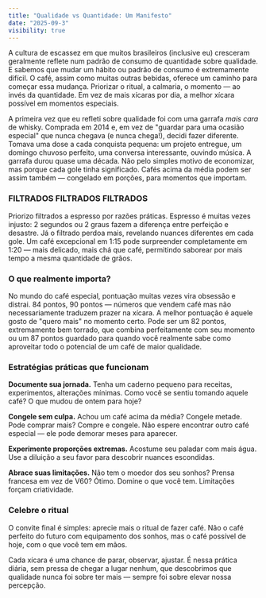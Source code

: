 ```yaml
---
title: "Qualidade vs Quantidade: Um Manifesto"
date: "2025-09-3"
visibility: true
---
```


A cultura de escassez em que muitos brasileiros (inclusive eu) cresceram geralmente reflete num padrão de consumo de quantidade sobre qualidade. E sabemos que mudar um hábito ou padrão de consumo é extremamente difícil. O café, assim como muitas outras bebidas, oferece um caminho para começar essa mudança. Priorizar o ritual, a calmaria, o momento — ao invés da quantidade. Em vez de mais xícaras por dia, a melhor xícara possível em momentos especiais.

A primeira vez que eu refleti sobre qualidade foi com uma garrafa *mais cara* de whisky. Comprada em 2014 e, em vez de "guardar para uma ocasião especial" que nunca chegava (e nunca chega!), decidi fazer diferente. Tomava uma dose a cada conquista pequena: um projeto entregue, um domingo chuvoso perfeito, uma conversa interessante, ouvindo música. A garrafa durou quase uma década. Não pelo simples motivo de economizar, mas porque cada gole tinha significado. Cafés acima da média podem ser assim também — congelado em porções, para momentos que importam.

### FILTRADOS FILTRADOS FILTRADOS

Priorizo filtrados a espresso por razões práticas. Espresso é muitas vezes injusto: 2 segundos ou 2 graus fazem a diferença entre perfeição e desastre. Já o filtrado perdoa mais, revelando nuances diferentes em cada gole. Um café excepcional em 1:15 pode surpreender completamente em 1:20 — mais delicado, mais chá que café, permitindo saborear por mais tempo a mesma quantidade de grãos.

### O que realmente importa?

No mundo do café especial, pontuação muitas vezes vira obsessão e distrai. 84 pontos, 90 pontos — números que vendem café mas não necessariamente traduzem prazer na xícara. A melhor pontuação é aquele gosto de "quero mais" no momento certo. Pode ser um 82 pontos, extremamente bem torrado, que combina perfeitamente com seu momento ou um 87 pontos guardado para quando você realmente sabe como aproveitar todo o potencial de um café de maior qualidade.

### Estratégias práticas que funcionam

**Documente sua jornada.** Tenha um caderno pequeno para receitas, experimentos, alterações mínimas. Como você se sentiu tomando aquele café? O que mudou de ontem para hoje?

**Congele sem culpa.** Achou um café acima da média? Congele metade. Pode comprar mais? Compre e congele. Não espere encontrar outro café especial — ele pode demorar meses para aparecer.

**Experimente proporções extremas.** Acostume seu paladar com mais água. Use a diluição a seu favor para descobrir nuances escondidas.

**Abrace suas limitações.** Não tem o moedor dos seu sonhos? Prensa francesa em vez de V60? Ótimo. Domine o que você tem. Limitações forçam criatividade.

### Celebre o ritual

O convite final é simples: aprecie mais o ritual de fazer café. Não o café perfeito do futuro com equipamento dos sonhos, mas o café possível de hoje, com o que você tem em mãos.

Cada xícara é uma chance de parar, observar, ajustar. É nessa prática diária, sem pressa de chegar a lugar nenhum, que descobrimos que qualidade nunca foi sobre ter mais — sempre foi sobre elevar nossa percepção.